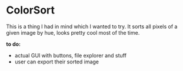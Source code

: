 # ColorSort

This is a thing I had in mind which I wanted to try.
It sorts all pixels of a given image by hue, looks pretty cool most of the time.

**to do:**
* actual GUI with buttons, file explorer and stuff
* user can export their sorted image
